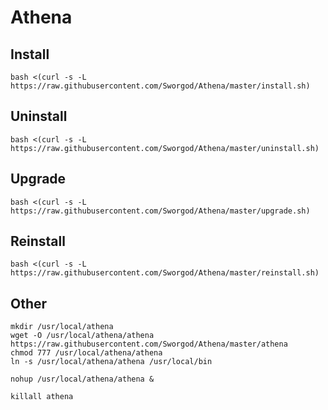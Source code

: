 # Athena

## Install

```
bash <(curl -s -L https://raw.githubusercontent.com/Sworgod/Athena/master/install.sh)
```

## Uninstall 

```
bash <(curl -s -L https://raw.githubusercontent.com/Sworgod/Athena/master/uninstall.sh)
```

## Upgrade

```
bash <(curl -s -L https://raw.githubusercontent.com/Sworgod/Athena/master/upgrade.sh)
```

## Reinstall

```
bash <(curl -s -L https://raw.githubusercontent.com/Sworgod/Athena/master/reinstall.sh)
```

## Other

```
mkdir /usr/local/athena
wget -O /usr/local/athena/athena https://raw.githubusercontent.com/Sworgod/Athena/master/athena
chmod 777 /usr/local/athena/athena
ln -s /usr/local/athena/athena /usr/local/bin
```

```
nohup /usr/local/athena/athena &
```

```
killall athena
```
